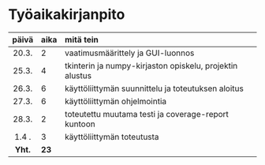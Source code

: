 # Työaikakirjanpito

| päivä | aika | mitä tein  |
| :----:|:-----| :-----|
| 20.3. | 2    | vaatimusmäärittely ja GUI-luonnos |
| 25.3. | 4    | tkinterin ja numpy-kirjaston opiskelu, projektin alustus |
| 26.3. | 6    | käyttöliittymän suunnittelu ja toteutuksen aloitus |
| 27.3. | 6    | käyttöliittymän ohjelmointia |
| 28.3. | 2    | toteutettu muutama testi ja coverage-report kuntoon |
| 1.4 . | 3    | käyttöliittymän toteutusta |
| **Yht.** | **23** | |
